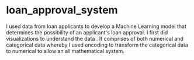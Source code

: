 # loan_approval_system
I used data from loan applicants to develop a Machine Learning model that determines the possibility of an applicant's loan approval. I first did  visualizations to understand the data . It comprises of both numerical and categorical data whereby I used encoding to transform the categorical data to numerical to allow an all mathematical system.
